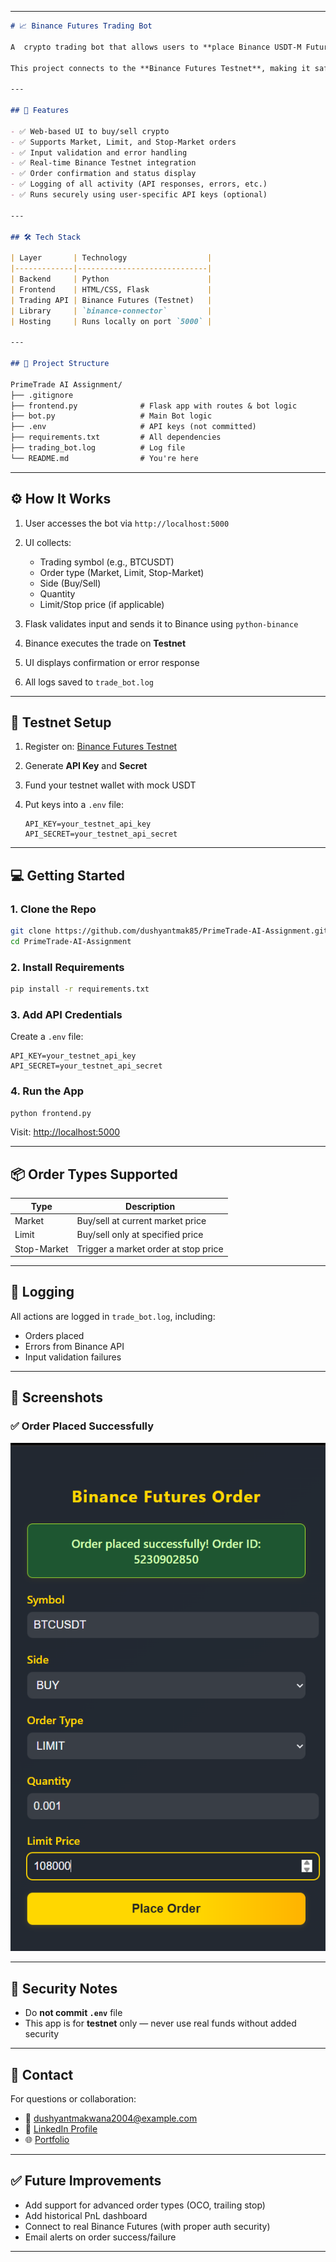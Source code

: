 
---

````markdown
# 📈 Binance Futures Trading Bot 

A  crypto trading bot that allows users to **place Binance USDT-M Futures orders** (Market, Limit, and Stop-Market) via a **user-friendly web interface** built using **Flask**.

This project connects to the **Binance Futures Testnet**, making it safe for testing and experimentation.

---

## 🚀 Features

- ✅ Web-based UI to buy/sell crypto
- ✅ Supports Market, Limit, and Stop-Market orders
- ✅ Input validation and error handling
- ✅ Real-time Binance Testnet integration
- ✅ Order confirmation and status display
- ✅ Logging of all activity (API responses, errors, etc.)
- ✅ Runs securely using user-specific API keys (optional)

---

## 🛠 Tech Stack

| Layer       | Technology                  |
|-------------|-----------------------------|
| Backend     | Python                      |
| Frontend    | HTML/CSS, Flask             |
| Trading API | Binance Futures (Testnet)   |
| Library     | `binance-connector`         |
| Hosting     | Runs locally on port `5000` |

---

## 🧠 Project Structure

PrimeTrade AI Assignment/
├── .gitignore
├── frontend.py              # Flask app with routes & bot logic
├── bot.py                   # Main Bot logic
├── .env                     # API keys (not committed)
├── requirements.txt         # All dependencies
├── trading_bot.log          # Log file
└── README.md                # You're here
````

---

## ⚙️ How It Works

1. User accesses the bot via `http://localhost:5000`
2. UI collects:

   * Trading symbol (e.g., BTCUSDT)
   * Order type (Market, Limit, Stop-Market)
   * Side (Buy/Sell)
   * Quantity
   * Limit/Stop price (if applicable)
3. Flask validates input and sends it to Binance using `python-binance`
4. Binance executes the trade on **Testnet**
5. UI displays confirmation or error response
6. All logs saved to `trade_bot.log`

---

## 🧪 Testnet Setup

1. Register on: [Binance Futures Testnet](https://testnet.binancefuture.com)
2. Generate **API Key** and **Secret**
3. Fund your testnet wallet with mock USDT
4. Put keys into a `.env` file:

   ```
   API_KEY=your_testnet_api_key
   API_SECRET=your_testnet_api_secret
   ```

---

## 💻 Getting Started

### 1. Clone the Repo

```bash
git clone https://github.com/dushyantmak85/PrimeTrade-AI-Assignment.git
cd PrimeTrade-AI-Assignment
```

### 2. Install Requirements

```bash
pip install -r requirements.txt
```

### 3. Add API Credentials

Create a `.env` file:

```env
API_KEY=your_testnet_api_key
API_SECRET=your_testnet_api_secret
```

### 4. Run the App

```bash
python frontend.py
```

Visit: [http://localhost:5000](http://localhost:5000)

---

## 📦 Order Types Supported

| Type        | Description                          |
| ----------- | ------------------------------------ |
| Market      | Buy/sell at current market price     |
| Limit       | Buy/sell only at specified price     |
| Stop-Market | Trigger a market order at stop price |

---

## 🧾 Logging

All actions are logged in `trade_bot.log`, including:

* Orders placed
* Errors from Binance API
* Input validation failures

---

## 📸 Screenshots

###  ✅ Order Placed Successfully

![Order Placed Successfully](./assets/demo3.png)

---

## 🔐 Security Notes

* Do **not commit `.env`** file
* This app is for **testnet** only — never use real funds without added security

---

## 📩 Contact

For questions or collaboration:

* 📧 [dushyantmakwana2004@example.com](mailto:dushyantmakwana2004@example.com)
* 💼 [LinkedIn Profile](https://www.linkedin.com/in/dushyant-makwana-21729b2bb/)
* 🌐 [Portfolio](https://dushyantmak85.github.io/Portfolio/)

---

## ✅ Future Improvements

* Add support for advanced order types (OCO, trailing stop)
* Add historical PnL dashboard
* Connect to real Binance Futures (with proper auth security)
* Email  alerts on order success/failure

---



